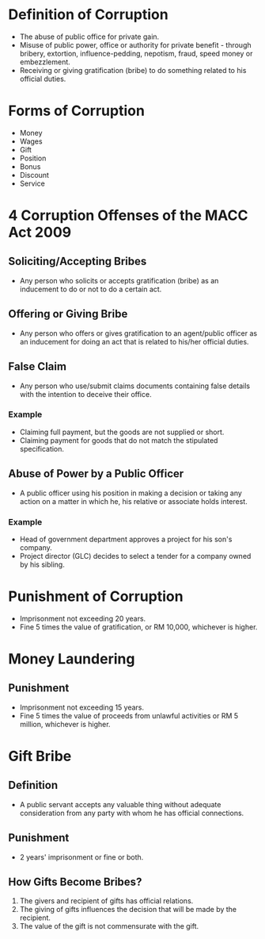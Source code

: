# Definition of Corruption

* The abuse of public office for private gain.
* Misuse of public power, office or authority for private benefit - through bribery, extortion, influence-pedding, nepotism, fraud, speed money or embezzlement.
* Receiving or giving gratification (bribe) to do something related to his official duties.

# Forms of Corruption

* Money
* Wages
* Gift
* Position
* Bonus
* Discount
* Service

# 4 Corruption Offenses of the MACC Act 2009

## Soliciting/Accepting Bribes

* Any person who solicits or accepts gratification (bribe) as an inducement to do or not to do a certain act.

## Offering or Giving Bribe

* Any person who offers or gives gratification to an agent/public officer as an inducement for doing an act that is related to his/her official duties.

## False Claim

* Any person who use/submit claims documents containing false details with the intention to deceive their office.

### Example

* Claiming full payment, but the goods are not supplied or short.
* Claiming payment for goods that do not match the stipulated specification.

## Abuse of Power by a Public Officer

* A public officer using his position in making a decision or taking any action on a matter in which he, his relative or associate holds interest.

### Example

* Head of government department approves a project for his son's company.
* Project director (GLC) decides to select a tender for a company owned by his sibling.

# Punishment of Corruption

* Imprisonment not exceeding 20 years.
* Fine 5 times the value of gratification, or RM 10,000, whichever is higher.

# Money Laundering

## Punishment

* Imprisonment not exceeding 15 years.
* Fine 5 times the value of proceeds from unlawful activities or RM 5 million, whichever is higher.

# Gift Bribe

## Definition

* A public servant accepts any valuable thing without adequate consideration from any party with whom he has official connections.

## Punishment

* 2 years' imprisonment or fine or both.

## How Gifts Become Bribes?

1. The givers and recipient of gifts has official relations.
2. The giving of gifts influences the decision that will be made by the recipient.
3. The value of the gift is not commensurate with the gift.